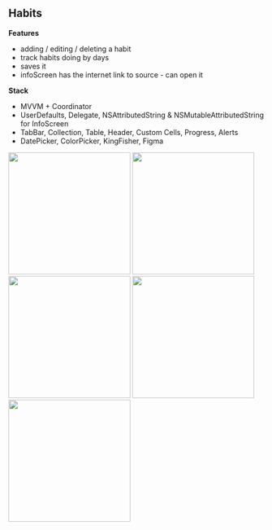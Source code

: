 ## Habits

**Features** 

- adding / editing / deleting a habit
- track habits doing by days
- saves it
- infoScreen has the internet link to source - can open it

**Stack** 
- MVVM + Coordinator
- UserDefaults, Delegate, NSAttributedString & NSMutableAttributedString for InfoScreen 
- TabBar, Collection, Table, Header, Custom Cells, Progress, Alerts
- DatePicker, ColorPicker, KingFisher, Figma


<img src="https://github.com/RomanVakulenko/Habits/assets/97017715/00586698-6736-4d2f-8e1a-0fac7e48bc08" width="240">

<img src="https://github.com/RomanVakulenko/Habits/assets/97017715/2302adcd-cdeb-4c7a-be70-5e59e7b5f6f3" width="240">

<img src="https://github.com/RomanVakulenko/Habits/assets/97017715/2e686e6c-1cfa-4b56-a7cf-50a2a417c580" width="240">

<img src="https://github.com/RomanVakulenko/Habits/assets/97017715/aa954e40-7170-4b4d-96ac-e5781dbb7395" width="240">

<img src="https://github.com/RomanVakulenko/Habits/assets/97017715/e52fa7e2-8f10-42cf-b5a8-c627d09697c8" width="240">
